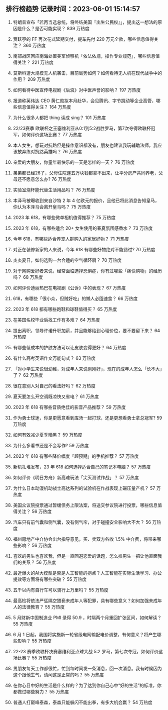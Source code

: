 
## 排行榜趋势 记录时间：2023-06-01 15:14:57
  
  1. 特朗普宣布「若再当选总统，将终结美国『出生公民权』」，提出这一想法的原因是什么？是否可能实现？ 839 万热度
    
  2. 贾跃亭的 FF 再次花式延期交付，提车先付 220 万元全款，哪些信息值得关注？ 360 万热度
    
  3. 南部战区回应南海处置美军侦察机「依法依规，操作专业规范」，哪些信息值得关注？ 221 万热度
    
  4. 莫斯科遭大规模无人机袭击，目前局势如何？如何看待无人机在现代战争中的作用？ 209 万热度
    
  5. 如何看待中医宣传电视剧《后浪》对中医声誉的影响？ 197 万热度
    
  6. 报道称英伟达 CEO 黄仁勋拟本月赴华，会见腾讯、字节跳动等企业高管，哪些信息值得关注？ 164 万热度
    
  7. 为什么很多人都把 thing 读成 sing？ 101 万热度
    
  8. 22/23赛季 欧联杯之王塞维利亚从0:1到5:2战胜罗马，第7次夺得欧联杯冠军，如何评价这场比赛？ 77 万热度
    
  9. 本人女生，想玩对抗路但是操作意识都没有，朋友也建议我玩辅助法师，我应该放弃练对抗路英雄吗？ 76 万热度
    
  10. 亲爱的大朋友，你童年最快乐的一天是怎样的一天？ 76 万热度
    
  11. 弟弟都已经26了，父母住院连五万块钱都拿不出来，让平分房产共同养老，父母还不愿意怎么办? 76 万热度
    
  12. 实验室烧杯能代替生活用品吗？ 76 万热度
    
  13. 本泽马被曝收到来自沙特 2 年 4 亿欧元的报价，且他已将此消息告知皇马，你认为本泽马会离开皇马吗？ 75 万热度
    
  14. 2023 年 618，有哪些微单相机值得推荐？ 75 万热度
    
  15. 2023 年 618，有哪些适合 20+ 女生使用的春夏氛围感香水？ 73 万热度
    
  16. 今年 618，有哪些适合养宠人群购入的家居好物？ 71 万热度
    
  17. 对正在装修新家的人来说，今年 618 有哪些好物绝对不能错过? 70 万热度
    
  18. 炎炎夏日，如何选购一台合适的空气循环扇？ 70 万热度
    
  19. 对于网购爱好者来说，经常面临选择恐惧症，你有过哪些「痛快购物」的经历吗？ 68 万热度
    
  20. 如何评价迪丽热巴在电视剧《公诉》中的表现？ 67 万热度
    
  21. 618，有哪些「很小众，但贼好吃」的懒人必囤速食？ 66 万热度
    
  22. 2023 年 618 都有哪些跑鞋和球鞋值得买？ 65 万热度
    
  23. 在美国名校毕业后找工作有多难？ 64 万热度
    
  24. 提出离职，领导许诺升职加薪，并且能够给到心理价位，要不要留下来？ 64 万热度
    
  25. 有哪些低成本的护肤方法可以让皮肤变得更好？ 64 万热度
    
  26. 有什么高考英语作文万能句式？ 63 万热度
    
  27. 「对小学生来说很幼稚，对成年人来说刚刚好」，现在的成年人怎么「长不大」了？ 62 万热度
    
  28. 很在意别人对自己的看法好吗？ 62 万热度
    
  29. 夏天要怎么开空调既凉快又省电？ 61 万热度
    
  30. 2023 年 618 有哪些音质绝佳的影音产品推荐？ 59 万热度
    
  31. 作为勇士球迷，你是更愿意看到库汤一起打球，还是更想看勇士拿总冠军? 59 万热度
    
  32. 如何有效减少夏季晒黑？ 59 万热度
    
  33. 为什么多看书还是不会写作? 59 万热度
    
  34. 2023 年 618 有哪些降价幅度「超预期」的手机推荐？ 57 万热度
    
  35. 新机扎堆发布，23 年 618 如何选择适合自己的笔记本电脑？ 57 万热度
    
  36. 如何评价《明日方舟》新高难玩法「尖灭测试作战」？ 57 万热度
    
  37. 为什么日本动漫机动战士高达系列的试验机在作战表现上碾压量产机？ 57 万热度
    
  38. 美国众议院投票通过暂缓债务上限法案，将送交参议院进行投票，哪些信息值得关注？ 56 万热度
    
  39. 汽车只有前气囊和侧气囊，没有侧气帘，对于碰撞安全影响大不大？ 56 万热度
    
  40. 福州房地产中介协会出台指导意见，买、卖双方各收 1.5% 中介费，将带来哪些影响？ 56 万热度
    
  41. 喜欢的男生也喜欢我，但是一直回避恋爱的话题，怎么推男生一把让他直面我们的关系？ 56 万热度
    
  42. 最近爆火的AI大模型是否是人工智能的拐点？人工智能在实际生活学习、办公提效等方面将有哪些突破？ 55 万热度
    
  43. 五千以内有自行车可以骑行上万里吗？ 55 万热度
    
  44. 最高检将依法严惩隔空猥亵未成年人等犯罪，具有哪些意义？如何加强未成年人的法律教育？ 55 万热度
    
  45. 5 月财新中国制造业 PMI 录得 50.9 ，时隔两个月重回扩张区间，如何解读？ 55 万热度
    
  46. 6 月 1 日起，我国将实施新一轮省级电网输配电价调整，有何意义？将产生哪些影响？ 55 万热度
    
  47. 22-23 赛季欧联杯决赛塞维利亚点球大战 5:2 罗马，第七次夺冠，如何评价这场比赛？ 55 万热度
    
  48. 男朋友每天工作都很忙，忙到每时间发一条消息，回一次消息。我有时候因为这个跟他生气，请问这是正常的吗？ 55 万热度
    
  49. 在你心目中好的生活是什么样的？为了达到你自己心中“好的生活”的标准，你都做过哪些努力？ 55 万热度
    
  50. 普通人打巅峰泰森，泰森只能躲闪不能出拳，有多大机会赢？ 54 万热度
    